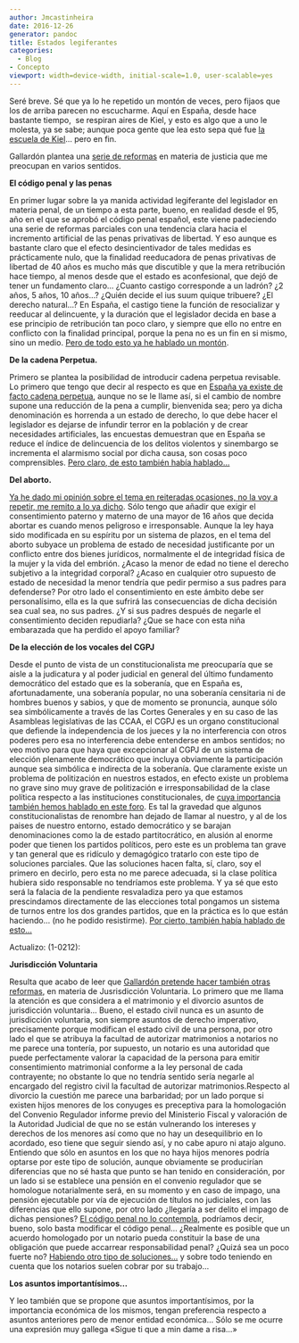```yaml
---
author: Jmcastinheira
date: 2016-12-26
generator: pandoc
title: Estados legiferantes
categories:
  - Blog
- Concepto
viewport: width=device-width, initial-scale=1.0, user-scalable=yes
---
```




Seré breve. Sé que ya lo he repetido un montón de veces, pero fijaos que
los de arriba parecen no escucharme. Aquí en España, desde hace bastante
tiempo,  se respiran aires de Kiel, y esto es algo que a uno le molesta,
ya se sabe; aunque poca gente que lea esto sepa qué fue [la escuela de
Kiel](http://inecipcba.wordpress.com/2011/06/26/el-penalismo-nazi-y-la-escuela-de-kiel-por-e-zaffaroni/)...
pero en fin.

Gallardón plantea una [serie de
reformas](https://encrypted.google.com/search?sclient=psy-ab&hl=es&site=&source=hp&q=reformas+gallard%C3%B3n+gimbernat&btnG=Buscar&pbx=1&oq=&aq=&aqi=&aql=&gs_sm=&gs_upl=#q=reformas+gallard%C3%B3n&hl=es&prmd=imvnsu&source=lnms&tbm=nws&ei=1WYoT6GjN9G6hAfTntCTBQ&sa=X&oi=mode_link&ct=mode&cd=4&ved=0CCIQ_AUoAw&bav=on.2,or.r_gc.r_pw.,cf.osb&fp=76d3f2a8e34834a&biw=1366&bih=603)
en materia de justicia que me preocupan en varios sentidos.

**El código penal y las penas**

En primer lugar sobre la ya manida actividad legiferante del legislador
en materia penal, de un tiempo a esta parte, bueno, en realidad desde el
95, año en el que se aprobó el código penal español, este viene
padeciendo una serie de reformas parciales con una tendencia clara hacia
el incremento artificial de las penas privativas de libertad. Y eso
aunque es bastante claro que el efecto desincientivador de tales medidas
es prácticamente nulo, que la finalidad reeducadora de penas privativas
de libertad de 40 años es mucho más que discutible y que la mera
retribución hace tiempo, al menos desde que el estado es aconfesional,
que dejó de tener un fundamento claro... ¿Cuanto castigo corresponde a
un ladrón? ¿2 años, 5 años, 10 años...? ¿Quién decide el ius suum quique
tribuere? ¿El derecho natural...? En España, el castigo tiene la función
de resocializar y reeducar al delincuente, y la duración que el
legislador decida en base a ese principio de retribución tan poco claro,
y siempre que ello no entre en conflicto con la finalidad principal,
porque la pena no es un fin en si mismo, sino un medio. [Pero de todo
esto ya he hablado un
montón](http://www.entelequia.info/content/view/665896/Caamano-y-el-derecho-penal-del-enemigo.html).

**De la cadena Perpetua.**

Primero se plantea la posibilidad de introducir cadena perpetua
revisable. Lo primero que tengo que decir al respecto es que en [España
ya existe de facto cadena
perpetua](http://www.entelequia.info/content/view/712123/Porque-ya-hay-cadena-perpetua-en-Espana.html),
aunque no se le llame así, si el cambio de nombre supone una reducción
de la pena a cumplir, bienvenida sea; pero ya dicha denominación es
horrenda a un estado de derecho, lo que debe hacer el legislador es
dejarse de infundir terror en la población y de crear necesidades
artificiales, las encuestas demuestran que en España se reduce el índice
de delincuencia de los delitos violentos y sinembargo se incrementa el
alarmismo social por dicha causa, son cosas poco comprensibles. [Pero
claro, de esto también había
hablado...](http://www.entelequia.info/content/view/712123/Porque-ya-hay-cadena-perpetua-en-Espana.html)

**Del aborto.**

[Ya he dado mi opinión sobre el tema en reiteradas ocasiones, no la voy
a repetir, me remito a lo ya
dicho](http://www.entelequia.info/content/view/471333/La-reforma-del-aborto-en-Espana.html).
Sólo tengo que añadir que exigir el consentimiento paterno y materno de
una mayor de 16 años que decida abortar es cuando menos peligroso e
irresponsable. Aunque la ley haya sido modificada en su espíritu por un
sistema de plazos, en el tema del aborto subyace un problema de estado
de necesidad justificante por un conflicto entre dos bienes jurídicos,
normalmente el de integridad física de la mujer y la vida del embrión.
¿Acaso la menor de edad no tiene el derecho subjetivo a la integridad
corporal? ¿Acaso en cualquier otro supuesto de estado de necesidad la
menor tendría que pedir permiso a sus padres para defenderse? Por otro
lado el consentimiento en este ámbito debe ser personalísimo, ella es la
que sufrirá las consecuencias de dicha decisión sea cual sea, no sus
padres. ¿Y si sus padres después de negarle el consentimiento deciden
repudiarla? ¿Que se hace con esta niña embarazada que ha perdido el
apoyo familiar?

**De la elección de los vocales del CGPJ**

Desde el punto de vista de un constitucionalista me preocuparía que se
aisle a la judicatura y al poder judicial en general del último
fundamento democrático del estado que es la soberanía, que en España es,
afortunadamente, una soberanía popular, no una soberanía censitaria ni
de hombres buenos y sabios, y que de momento se pronuncia, aunque sólo
sea simbólicamente a través de las Cortes Generales y en su caso de las
Asambleas legislativas de las CCAA, el CGPJ es un organo constitucional
que defiende la independencia de los jueces y la no interferencia con
otros poderes pero esa no interferencia debe entenderse en ambos
sentidos; no veo motivo para que haya que excepcionar al CGPJ de un
sistema de elección plenamente democrático que incluya obviamente la
participación aunque sea simbólica e indirecta de la soberanía. Que
claramente existe un problema de politización en nuestros estados, en
efecto existe un problema no grave sino muy grave de politización e
irresponsabilidad de la clase política respecto a las instituciones
constitucionales, de [cuya importancia también hemos hablado en este
foro](http://www.entelequia.info/content/view/1133228/Un-estado-que-no-defendere.html).
Es tal la gravedad que algunos constitucionalistas de renombre han
dejado de llamar al nuestro, y al de los paises de nuestro entorno,
estado democrático y se barajan denominaciones como la de estado
partitocrático, en alusión al enorme poder que tienen los partidos
políticos, pero este es un problema tan grave y tan general que es
ridículo y demagógico tratarlo con este tipo de soluciones parciales.
Que las soluciones hacen falta, sí, claro, soy el primero en decirlo,
pero esta no me parece adecuada, si la clase política hubiera sido
responsable no tendríamos este problema. Y ya sé que esto será la
falacia de la pendiente resvaladiza pero ya que estamos prescindamos
directamente de las elecciones total pongamos un sistema de turnos entre
los dos grandes partidos, que en la práctica es lo que están haciendo...
(no he podido resistirme). [Por cierto, también había hablado de
esto...](http://www.entelequia.info/democracia-en-crisis)

Actualizo: (1-0212):

**Jurisdicción Voluntaria**

Resulta que acabo de leer que [Gallardón pretende hacer también otras
reformas](http://noticias.es.msn.com/gallard%C3%B3n-anuncia-una-ley-que-permita-matrimonios-y-divorcios-de-mutuo-acuerdo-ante-notario),
en materia de Jusrisdicción Voluntaria. Lo primero que me llama la
atención es que considera a el matrimonio y el divorcio asuntos de
jurisdicción voluntaria... Bueno, el estado civil nunca es un asunto de
jurisdicción voluntaria, son siempre asuntos de derecho imperativo,
precisamente porque modifican el estado civil de una persona, por otro
lado el que se atribuya la facultad de autorizar matrimonios a notarios
no me parece una tontería, por supuesto, un notario es una autoridad que
puede perfectamente valorar la capacidad de la persona para emitir
consentimiento matrimonial conforme a la ley personal de cada
contrayente; no obstante lo que no tendría sentido sería negarle al
encargado del registro civil la facultad de autorizar
matrimonios.Respecto al divorcio la cuestión me parece una barbaridad;
por un lado porque si existen hijos menores de los conyuges es
preceptiva para la homologación del Convenio Regulador informe previo
del Ministerio Fiscal y valoración de la Autoridad Judicial de que no se
están vulnerando los intereses y derechos de los menores así como que no
hay un desequilibrio en lo acordado, eso tiene que seguir siendo así, y
no cabe apuro ni atajo alguno. Entiendo que sólo en asuntos en los que
no haya hijos menores podría optarse por este tipo de solución, aunque
obviamente se producirían diferencias que no sé hasta que punto se han
tenido en consideración, por un lado si se establece una pensión en el
convenio regulador que se homologue notarialmente será, en su momento y
en caso de impago, una pensión ejecutable por vía de ejecución de
títulos no judiciales, con las diferencias que ello supone, por otro
lado ¿llegaría a ser delito el impago de dichas pensiones? [El código
penal no lo
contempla](http://noticias.juridicas.com/base_datos/Penal/lo10-1995.l2t12.html#c3s1),
podríamos decir, bueno, solo basta modificar el código penal...
¿Realmente es posible que un acuerdo homologado por un notario pueda
constituir la base de una obligación que puede accarrear responsabilidad
penal? ¿Quizá sea un poco fuerte no? [Habiendo otro tipo de
soluciones...](http://noticias.lainformacion.com/asuntos-sociales/divorcio/los-secretarios-judiciales-advierten-que-pueden-asumir-bodas-y-divorcios-con-coste-cero-para-la-ciudadania_82oST5zpV7wFtVFZRQryp6/)
y sobre todo teniendo en cuenta que los notarios suelen cobrar por su
trabajo...

**Los asuntos importantísimos...**

Y leo también que se propone que asuntos importantísimos, por la
importancia económica de los mismos, tengan preferencia respecto a
asuntos anteriores pero de menor entidad económica... Sólo se me ocurre
una expresión muy gallega «Sigue ti que a min dame a risa...»
